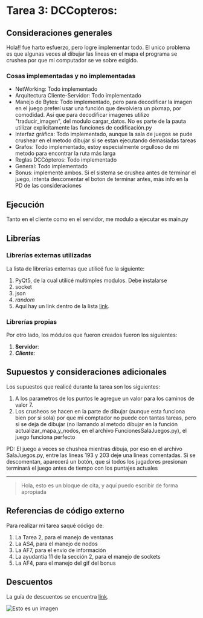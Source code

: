 # Tarea 3: DCCopteros:

## Consideraciones generales

Hola!! fue harto esfuerzo, pero logre implementar todo. El unico problema es que algunas veces al dibujar las lineas en el mapa el programa se crushea por que mi computador se ve sobre exigido.

### Cosas implementadas y no implementadas

* NetWorking: Todo implementado
* Arquitectura Cliente-Servidor: Todo implementado
* Manejo de Bytes: Todo implementado, pero para decodificar la imagen en el juego preferí usar una función que devolviera un pixmap, por comodidad. Así que para decodificar imagenes utilizo "traducir_imagen", del modulo cargar_datos. No es parte de la pauta utilizar explicitamente las funciones de codificación.py
* Interfaz gráfica: Todo implementado, aunque la sala de juegos se pude crushear en el metodo dibujar si se estan ejecutando demasiadas tareas
* Grafos: Todo implementado, estoy especialmente orgulloso de mi metodo para encontrar la ruta más larga
* Reglas DCCópteros: Todo implementado
* General: Todo implementado
* Bonus: implementé ambos. Si el sistema se crushea antes de terminar el juego, intenta descomentar el boton de terminar antes, más info en la PD de las consideraciones


## Ejecución
Tanto en el cliente como en el servidor, me modulo a ejecutar es main.py
    

## Librerías
### Librerías externas utilizadas
La lista de librerías externas que utilicé fue la siguiente:

1. PyQt5, de la cual utilicé multimples modulos. Debe instalarse
2. socket
3. json
4. *random*
5. Aquí hay un link dentro de la lista [link](https://github.com/IIC2233/syllabus/blob/master/Tareas/Descuentos.md).

### Librerías propias
Por otro lado, los módulos que fueron creados fueron los siguientes:

1. **Servidor**:
2. ***Cliente***:

## Supuestos y consideraciones adicionales
Los supuestos que realicé durante la tarea son los siguientes:

1. A los parametros de los puntos le agregue un valor para los caminos de valor 7.
2. Los crusheos se hacen en la parte de dibujar (aunque esta funciona bien por si sola) por que mi comptador no puede con tantas tareas, pero si se deja de dibujar (no llamando al metodo dibujar en la función actualizar_mapa_y_nodos, en el archivo FuncionesSalaJuegos.py), el juego funciona perfecto

PD: El juego a veces se chushea mientras dibuja, por eso en el archivo SalaJuegos.py, entre las lineas 193 y 203 deje una lineas comentadas. Si se descomentan, aparecerá un botón, que si todos los jugadores presionan terminará el juego antes de tiempo con los puntajes actuales

-------
> Hola, esto es un bloque de cita, y aquí puedo escribir de forma apropiada

## Referencias de código externo

Para realizar mi tarea saqué código de:
1. La Tarea 2, para el manejo de ventanas
2. La AS4, para el manejo de nodos
3. La AF7, para el envio de información
4. La ayudantia 11 de la sección 2, para el manejo de sockets
5. La AF4, para el manejo del gif del bonus


## Descuentos
La guía de descuentos se encuentra [link](https://github.com/IIC2233/syllabus/blob/master/Tareas/Descuentos.md).

![Esto es un imagen](https://www.concierto.cl/wp-content/uploads/2017/10/Florentijn-Hofman-Mama-Duck.jpg)
